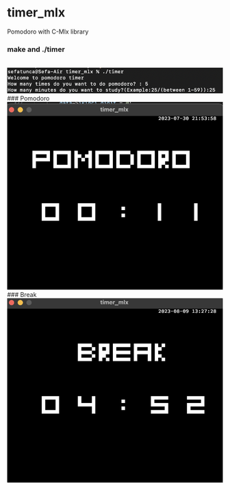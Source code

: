 # timer_mlx
Pomodoro with C-Mlx library

### make and ./timer
<br>
<img src="./photos/ss1.png"/>
<br>
### Pomodoro
<br>
<img src="./photos/pomodoro.png"/>
<br>
### Break
<br>
<img src="./photos/ss2.png"/>